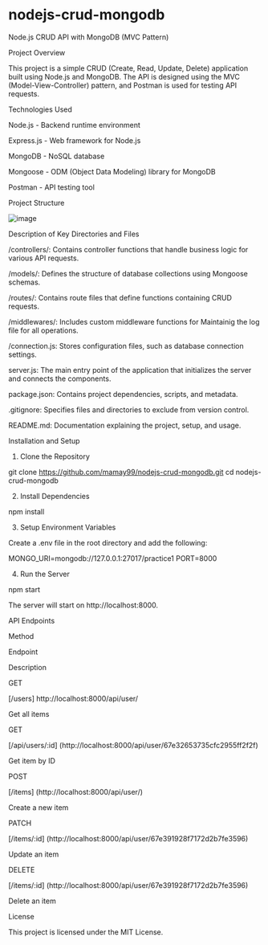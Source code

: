 # nodejs-crud-mongodb
Node.js CRUD API with MongoDB (MVC Pattern)

Project Overview

This project is a simple CRUD (Create, Read, Update, Delete) application built using Node.js and MongoDB. The API is designed using the MVC (Model-View-Controller) pattern, and Postman is used for testing API requests.

Technologies Used

Node.js - Backend runtime environment

Express.js - Web framework for Node.js

MongoDB - NoSQL database

Mongoose - ODM (Object Data Modeling) library for MongoDB

Postman - API testing tool

Project Structure


![image](https://github.com/user-attachments/assets/da81ade6-8f0a-44a8-a90b-b88372a9369a)


Description of Key Directories and Files

/controllers/: Contains controller functions that handle business logic for various API requests.

/models/: Defines the structure of database collections using Mongoose schemas.

/routes/: Contains route files that define functions containing CRUD requests.

/middlewares/: Includes custom middleware functions for Maintainig the log file for all operations.

/connection.js: Stores configuration files, such as database connection settings.

server.js: The main entry point of the application that initializes the server and connects the components.

package.json: Contains project dependencies, scripts, and metadata.

.gitignore: Specifies files and directories to exclude from version control.

README.md: Documentation explaining the project, setup, and usage.

Installation and Setup

1. Clone the Repository

git clone https://github.com/mamay99/nodejs-crud-mongodb.git
cd nodejs-crud-mongodb

2. Install Dependencies

npm install

3. Setup Environment Variables

Create a .env file in the root directory and add the following:

MONGO_URI=mongodb://127.0.0.1:27017/practice1
PORT=8000

4. Run the Server

npm start

The server will start on http://localhost:8000.

API Endpoints

Method

Endpoint

Description

GET

[/users]
http://localhost:8000/api/user/

Get all items

GET

[/api/users/:id]
(http://localhost:8000/api/user/67e32653735cfc2955ff2f2f)

Get item by ID

POST

[/items]
(http://localhost:8000/api/user/)

Create a new item

PATCH

[/items/:id]
(http://localhost:8000/api/user/67e391928f7172d2b7fe3596)

Update an item

DELETE

[/items/:id]
(http://localhost:8000/api/user/67e391928f7172d2b7fe3596)

Delete an item

License

This project is licensed under the MIT License.

